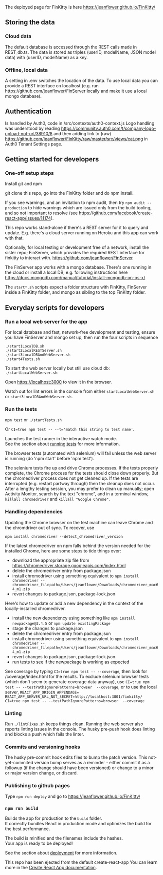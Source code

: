 The deployed page for FinKitty is here
https://jeanflower.github.io/FinKitty/
 
## Storing the data
### Cloud data
The default database is accessed through the REST calls made in REST_db.ts.
The data is stored as triples (userID, modelName, JSON model data) with
(userID, modelName) as a key.

### Offline, local data
A setting in .env switches the location of the data.
To use local data you can provide a REST interface 
on localhost 
(e.g. run https://github.com/jeanflower/FinServer 
locally and make it use a local mongo database).

## Authentication
Is handled by Auth0, code in 
/src/contexts/auth0-context.js
Logo handling was understood by reading
https://community.auth0.com/t/company-logo-upload-not-url/38910/8
and then adding link to (raw)
https://github.com/jeanflower/FinKitty/raw/master/src/views/cat.png 
in Auth0 Tenant Settings page.

## Getting started for developers

### One-off setup steps
Install git and npm

git clone this repo, go into the FinKitty folder and do npm install.

If you see warnings, and an invitation to npm audit, then try
``npm audit --production``
to hide warnings which are issued only from the build tooling, and so not important to resolve (see https://github.com/facebook/create-react-app/issues/11174).

This repo works stand-alone if there's a REST server
for it to query and update.  E.g. there's a cloud server 
running on Heroku and this app can work with that.

Optionally, for local testing or development free of a network,
install the sister repo; FinServer, which provides the required
REST interface for finkitty to interact with. 
https://github.com/jeanflower/FinServer

The FinServer app works with a mongo database.
There's one running in the cloud or
install a local DB, e.g. following instructions here
https://docs.mongodb.com/manual/tutorial/install-mongodb-on-os-x/

The `start*.sh` scripts expect a folder structure
with FinKitty, FinServer inside a FinKitty folder, and mongo as sibling to the top FinKitty folder.

## Everyday scripts for developers

### Run a local web server for the app
For local database and fast, network-free development
and testing, ensure you have FinServer and mongo
set up, then run the four scripts in sequence
```
./start1LocalDB.sh
./start2LocalRESTServer.sh
./start3LocalDBAndWebServer.sh
./start4Tests.sh
```
To start the web server locally but still use cloud db:
`./startLocalWebServer.sh`

Open [https://localhost:3000](https://localhost:3000) to view it in the browser.

Watch out for lint errors in the console from either
`startLocalWebServer.sh` or `start3LocalDBAndWebServer.sh`.

### Run the tests
`npm test` or `./startTests.sh`

Or `CI=true npm test -- --t='match this string to test name'`.

Launches the test runner in the interactive watch mode.<br>
See the section about [running tests](https://facebook.github.io/create-react-app/docs/running-tests) for more information.

The browser tests (automated with selenium) will fail unless the web server is running (do 'npm start' before 'npm test').

The selenium tests fire up and drive Chrome processes.  If the tests properly complete, the Chrome process for the tests should close down properly.  But the chromedriver process does not get cleaned up.  If the tests are interrupted (e.g. restart partway through) then the cleanup does not occur.  After a lengthy testing session, you may prefer to clean up manually; open Activity Monitor, search by the text "chrome", and in a terminal window, `killall chromedriver` and `killall "Google Chrome"`.

### Handling dependencies
Updating the Chrome browser on the test machine can leave Chrome and the chromdriver out of sync.  To recover, use
```
npm install chromedriver --detect_chromedriver_version
```

If the latest chromedriver on npm falls behind the version needed for the installed Chrome, here are some steps to tide things over:
 - download the appropriate zip file from https://chromedriver.storage.googleapis.com/index.html
 - delete the chromedriver entry from package.json
 - install chromedriver using something equivalent to 
 ``npm install chromedriver --chromedriver_filepath=/Users/jeanflower/Downloads/chromedriver_mac64_m1.zip``
 - revert changes to package.json, package-lock.json

 Here's how to update or add a new dependency in the context of the locally-installed chromedriver.
 - install the new dependency using something like
 ``npm install newpackage@3.4.5`` or ``npm update existingPackage``
 - stage the changes to package.json
 - delete the chromedriver entry from package.json
 - install chromedriver using something equivalent to 
 ``npm install chromedriver --chromedriver_filepath=/Users/jeanflower/Downloads/chromedriver_mac64_m1.zip``
 - revert changes to package.json, package-lock.json
 - run tests to see if the newpackage is working as expected

See coverage by typing `CI=true npm test -- --coverage`, then look for /coverage/index.html for the results.  To exclude selenium browser tests (which don't seem to generate coverage data anyway), use `CI=true npm test -- --testPathIgnorePatterns=browser  --coverage`, or to use the local server, `REACT_APP_ORIGIN_APPENDAGE= REACT_APP_SERVER_URL_NOT_SECRET=http://localhost:3001/finkitty/ CI=true npm test -- --testPathIgnorePatterns=browser  --coverage`


### Linting
Run `./lintFixes.sh` keeps things clean.
Running the web server also reports linting issues in the console.
The husky pre-push hook does linting and blocks a push which fails the linter.

### Commits and versioning hooks
The husky pre-commit hook edits files to bump the patch version.
This not-yet-commited version bump serves as a reminder - 
either commit it as a followup (if the change should have been versioned) 
or change to a minor or major version change, or discard.

### Publishing to github pages
Type
`npm run deploy`
and go to
https://jeanflower.github.io/FinKitty/


### `npm run build`
Builds the app for production to the `build` folder.<br>
It correctly bundles React in production mode and optimizes the build for the best performance.

The build is minified and the filenames include the hashes.<br>
Your app is ready to be deployed!

See the section about [deployment](https://facebook.github.io/create-react-app/docs/deployment) for more information.

This repo has been ejected from the default create-react-app
You can learn more in the [Create React App documentation](https://facebook.github.io/create-react-app/docs/getting-started).

